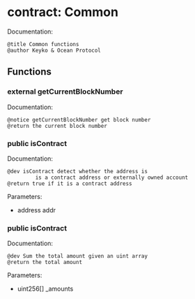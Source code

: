 
# contract: Common

Documentation:
```
@title Common functions
@author Keyko & Ocean Protocol
```

## Functions

### external getCurrentBlockNumber

Documentation:

```
@notice getCurrentBlockNumber get block number
@return the current block number
```

### public isContract

Documentation:

```
@dev isContract detect whether the address is
         is a contract address or externally owned account
@return true if it is a contract address
```
Parameters:
* address addr


### public isContract

Documentation:

```
@dev Sum the total amount given an uint array
@return the total amount
```
Parameters:
* uint256[] _amounts
